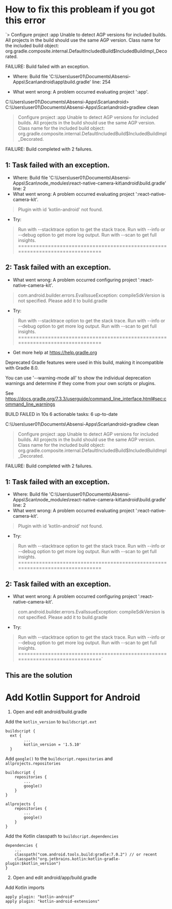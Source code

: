 # How to fix this probleam if you got this error

`> Configure project :app
Unable to detect AGP versions for included builds. All projects in the build should use the same AGP version. Class name for the included build object: org.gradle.composite.internal.DefaultIncludedBuild$IncludedBuildImpl_Decorated.

FAILURE: Build failed with an exception.

* Where:
Build file 'C:\Users\user01\Documents\Absensi-Apps\Scan\android\app\build.gradle' line: 254

* What went wrong:
A problem occurred evaluating project ':app'.

C:\Users\user01\Documents\Absensi-Apps\Scan\android>
C:\Users\user01\Documents\Absensi-Apps\Scan\android>gradlew clean

> Configure project :app
Unable to detect AGP versions for included builds. All projects in the build should use the same AGP version. Class name for the included build object: org.gradle.composite.internal.DefaultIncludedBuild$IncludedBuildImpl_Decorated.

FAILURE: Build completed with 2 failures.

1: Task failed with an exception.
-----------
* Where:
Build file 'C:\Users\user01\Documents\Absensi-Apps\Scan\node_modules\react-native-camera-kit\android\build.gradle' line: 2
* What went wrong:
A problem occurred evaluating project ':react-native-camera-kit'.
> Plugin with id 'kotlin-android' not found.

* Try:
> Run with --stacktrace option to get the stack trace.
> Run with --info or --debug option to get more log output.
> Run with --scan to get full insights.
==============================================================================

2: Task failed with an exception.
-----------
* What went wrong:
A problem occurred configuring project ':react-native-camera-kit'.
> com.android.builder.errors.EvalIssueException: compileSdkVersion is not specified. Please add it to build.gradle        

* Try:
> Run with --stacktrace option to get the stack trace.
> Run with --info or --debug option to get more log output.
> Run with --scan to get full insights.
==============================================================================

* Get more help at https://help.gradle.org

Deprecated Gradle features were used in this build, making it incompatible with Gradle 8.0.

You can use '--warning-mode all' to show the individual deprecation warnings and determine if they come from your own scripts or plugins.

See https://docs.gradle.org/7.3.3/userguide/command_line_interface.html#sec:command_line_warnings

BUILD FAILED in 10s
6 actionable tasks: 6 up-to-date

C:\Users\user01\Documents\Absensi-Apps\Scan\android>gradlew clean

> Configure project :app
Unable to detect AGP versions for included builds. All projects in the build should use the same AGP version. Class name for the included build object: org.gradle.composite.internal.DefaultIncludedBuild$IncludedBuildImpl_Decorated.

FAILURE: Build completed with 2 failures.

1: Task failed with an exception.
-----------
* Where:
Build file 'C:\Users\user01\Documents\Absensi-Apps\Scan\node_modules\react-native-camera-kit\android\build.gradle' line: 2
* What went wrong:
A problem occurred evaluating project ':react-native-camera-kit'.
> Plugin with id 'kotlin-android' not found.

* Try:
> Run with --stacktrace option to get the stack trace.
> Run with --info or --debug option to get more log output.
> Run with --scan to get full insights.
==============================================================================

2: Task failed with an exception.
-----------
* What went wrong:
A problem occurred configuring project ':react-native-camera-kit'.
> com.android.builder.errors.EvalIssueException: compileSdkVersion is not specified. Please add it to build.gradle        

* Try:
> Run with --stacktrace option to get the stack trace.
> Run with --info or --debug option to get more log output.
> Run with --scan to get full insights.
==============================================================================`

## This are the solution

# Add Kotlin Support for Android

1. Open and edit android/build.gradle

Add the `kotlin_version` to `buildscript.ext`

```
buildscript {
  ext {
        ...
        kotlin_version = '1.5.10'
  }
```

Add `google()` to the `buildscript.repositories` and `allprojects.repositories`

```
buildscript {
    repositories {
        ...
        google()
    }
}

allprojects {
    repositories {
        ...
        google()
    }
}
```

Add the Kotlin classpath to `buildscript.dependencies`

```
dependencies {
    ...
    classpath("com.android.tools.build:gradle:7.0.2") // or recent
    classpath("org.jetbrains.kotlin:kotlin-gradle-plugin:$kotlin_version")
}
```

2. Open and edit android/app/build.gradle

Add Kotlin imports

```
apply plugin: "kotlin-android"
apply plugin: "kotlin-android-extensions"
```